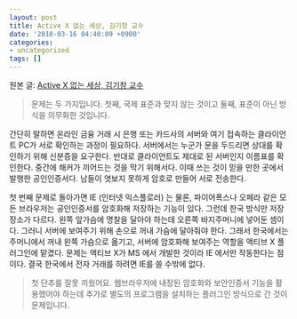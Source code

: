 ```yaml
---
layout: post
title: Active X 없는 세상, 김기창 교수
date: '2010-03-16 04:40:09 +0900'
categories:
- uncategorized
tags: []
---
```

원본 글: [Active X 없는 세상, 김기창 교수](http://itview.joins.com/article/itview/article.asp?total_id=4062644)

> 문제는 두 가지입니다. 첫째, 국제 표준과 맞지 않는 것이고 둘째, 표준이 아닌 방식을 의무화한 것입니다. 

간단히 말하면 온라인 금융 거래 시 은행 또는 카드사의 서버와 여기 접속하는 클라이언트 PC가 서로 확인하는 과정이 필요하다. 서버에서는 누군가 문을 두드리면 상대를 확인하기 위해 신분증을 요구한다. 반대로 클라이언트도 제대로 된 서버인지 이름표를 확인한다. 중간에 해커가 끼어드는 것을 막기 위해서다. 이때 쓰는 것이 믿을 만한 곳에서 발행한 공인인증서다. 남들이 엿보지 못하게 암호로 만들어 서로 전송한다.

첫 번째 문제로 돌아가면 IE (인터넷 익스플로러) 는 물론, 파이어폭스나 오페라 같은 모든 브라우저는 공인인증서를 암호화해 저장하는 기능이 있다. 그런데 한국 방식만 저장 장소가 다르다. 왼쪽 앞가슴에 명찰을 달아야 하는데 오른쪽 바지주머니에 넣어둔 셈이다. 그러니 서버에 보여주기 위해 손으로 꺼내 가슴에 달아줘야 한다. 그래서 한국에서는 주머니에서 꺼내 왼쪽 가슴으로 옮기고, 서버에 암호화해 보여주는 역할을 액티브 X 플러그인에 맡겼다. 문제는 액티브 X가 MS 에서 개발한 것이라 IE 에서만 작동한다는 점이다. 결국 한국에서 전자 거래를 하려면 IE를 쓸 수밖에 없다. 

> 첫 단추를 잘못 끼웠어요. 웹브라우저에 내장된 암호화와 보안인증서 기능을 활용했어야 하는데 추가로 별도의 프로그램을 설치하는 플러그인 방식으로 간 것이 문제입니다.
